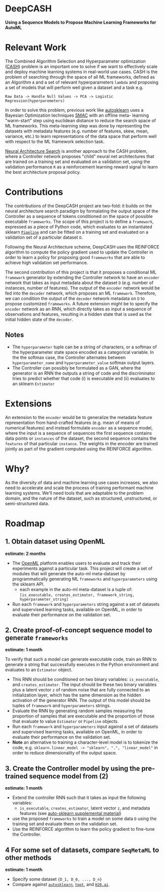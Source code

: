 # DeepCASH

**Using a Sequence Models to Propose Machine Learning Frameworks for AutoML**


# Relevant Work

The Combined Algorithm Selection and Hyperparameter optimization
([CASH][autosklearn]) problem is an important one to solve if we want to
effectively scale and deploy machine learning systems in real-world use cases.
CASH is the problem of searching through the space of all ML frameworks,
defined as an Algorithm `A` and a set of relevant hyperparameters `lambda`
and proposing a set of models that will perform well given a dataset and
a task e.g.

`Raw Data -> Handle Null Values -> PCA -> Logistic Regression(hyperparemeters)`

In order to solve this problem, previous work like [autosklearn][autosklearn]
uses a Bayesian Optimization techniques [SMAC][smac] with an offline meta-
learning "warm-start" step using euclidean distance to reduce the search space
of ML frameworks. This meta-learning step was done by representing the datasets
with metadata features (e.g. number of features, skew, mean, variance, etc.) to
learn representations of the data space that perform well with respect to the ML
framework selection task.

[Neural Architecture Search][neuralarchsearch] is another approach to the CASH
problem, where a Controller network proposes "child" neural net architectures
that are trained on a training set and evaluated on a validation set, using the
validation performance `R` as a reinforcement learning reward signal to learn
the best architecture proposal policy.

# Contributions

The contributions of the DeepCASH project are two-fold: it builds on the neural
architecture search paradigm by formalating the output space of the Controller
as a sequence of tokens conditioned on the space of possible executable
`frameworks`. The scope of this project is to define a `framework`, expressed
as a piece of Python code, which evaluates to an instantiated sklearn
[`Pipeline`][sklearn-pipeline] and can be fitted on a training set and
evaluated on a validation set of a particular dataset `D`.

Following the Neural Architecture scheme, DeepCASH uses the REINFORCE algorithm
to compute the policy gradient used to update the Controller in order to learn a
policy for proposing good `frameworks` that are able to achieve high validation
set performance.

The second contribution of this project is that it proposes a conditional
ML `framework` generator by extending the Controller network to have an `encoder`
network that takes as input metadata about the dataset `D` (e.g. number of
instances, number of features). The output of the `encoder` network would be
fed into the `decoder` network, which proposes an ML `framework`. Therefore,
we can condition the output of the `decoder` network metadata on `D` to propose
customized `frameworks`. A future extension might be to specify the `encoder`
network as an RNN, which directly takes as input a sequence of observations and
features, resulting in a hidden state that is used as the initial hidden state
of the `decoder`.

## Notes

- The `hyperparameter` tuple can be a string of characters, or a softmax of
  the hyperparameter state space encoded as a categorical variable. In the
  the softmax case, the Controller alternates between `hyperparameter_name`
  and `hyperparameter_value` softmax output layers.
- The Controller can possibly be formulated as a GAN, where the generator
  is an RNN the outputs a string of code and the discriminator tries to predict
  whether that code (i) is executable and (ii) evaluates to an sklearn
  `Estimator`

# Extensions

An extension to the `encoder` would be to generalize the metadata feature
representation from hand-crafted features (e.g. mean of means of numerical
features) and instead formulate `encoder` as a sequence model, where the input
is a sequence of sequences the first sequence contains data points or
`instances` of the dataset, the second sequence contains the `features` of
that particular `instance`. The weights in the encoder are trained jointly as
part of the gradient computed using the REINFORCE algorithm.


# Why?

As the diversity of data and machine learning use cases increases, we also need
to accelerate and scale the process of training performant machine learning
systems. We'll need tools that are adaptable to the problem domain, and the
nature of the dataset, such as structured, unstructured, or semi-structured
data.


# Roadmap

## 1. Obtain dataset using OpenML

**estimate: 2 months**

- The [OpenML][openml] platform enables users to evaluate and track their
  experiments against a particular task. This project will create a set
  of modules that will generate the auto-ml meta-dataset by programmatically
  generating ML `frameworks` and `hyperparameters` using the sklearn API.
  - each example in the auto-ml meta-dataset is a tuple of:
    `[is_executable, creates_estimator, framework_string, hyperparameter_string]`
- Run each `framework` and `hyperparameters` string against a set of datasets
  and supervised learning tasks, available on OpenML, in order to evaluate their
  performance on the validation set.


## 2. Create proof-of-concept sequence model to generate `frameworks`

**estimate: 1 month**

To verify that such a model can generate executable code, train an RNN to
generate a string that successfully executes in the Python environment and
evaluates to an `Estimator` object.

- This RNN should be conditioned on two binary variables: `is_executable`,
  and `creates_estimator`. The input should be these two binary variables plus
  a latent vector `z` of random noise that are fully connected to an
  initialization layer, which has the same dimension as the hidden activation
  of the generator RNN. The output of this model should be tuples of
  `framework` and `hyperparameters` strings.
- Evaluate the RNN by generating random samples measuring the proportion of
  samples that are executable and the proportion of those that evaluate to
  value `Estimator` or `Pipeline` objects.
- Run each `framework` and `hyperparameters` input against a set of datasets
  and supervised learning tasks, available on OpenML, in order to evaluate their
  performance on the validation set.
- **Note** an alternative to training a character-level model is to tokenize
  the code, e.g. `sklearn.linear_model -> "sklearn", ".", "linear_model"` in
  order to reduce dimensionality of the output space.


## 3. Create the Controller model by using the pre-trained sequence model from (2)

**estimate: 1 month**

- Extend the controller RNN such that it takes as input the following
  variables:
  - `is_executable`, `creates_estimator`, latent vector `z`, and metadata
    features (see [auto-sklearn supplemental material][autosklearn-supp])
- use the proposed `frameworks` to train a model on some data `D` using the
  training set and evaluate them on the validation set.
- Use the REINFORCE algorithm to learn the policy gradient to fine-tune the
  Controller.


## 4 For some set of datasets, compare `SeqMetaML` to other methods

**estimate: 1 month**

- Specify some dataset `{D_1, D_0, ..., D_n}`
- Compare against [`autosklearn`][autosklearn-package], [`tpot`][tpot], and
  [`H20.ai`][h20].


[neuralarchsearch]: https://arxiv.org/abs/1611.01578
[autosklearn]: papers.nips.cc/paper/5872-efficient-and-robust-automated-machine-learning.pdf
[autosklearn-package]: https://automl.github.io/auto-sklearn/stable/
[autosklearn-supp]: http://ml.informatik.uni-freiburg.de/papers/15-NIPS-auto-sklearn-supplementary.pdf
[smac]: https://www.cs.ubc.ca/~hutter/papers/10-TR-SMAC.pdf
[gru]: https://arxiv.org/pdf/1406.1078.pdf
[reinforce]: https://www.quora.com/What-is-the-REINFORCE-algorithm
[tpot]: https://github.com/EpistasisLab/tpot
[h20]: http://docs.h2o.ai/h2o/latest-stable/h2o-docs/automl.html
[openml]: https://www.openml.org/
[sklearn-pipeline]: http://scikit-learn.org/stable/modules/generated/sklearn.pipeline.Pipeline.html
